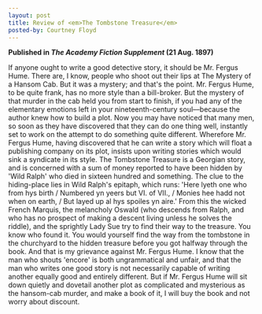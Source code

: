 ```yaml
---
layout: post
title: Review of <em>The Tombstone Treasure</em>
posted-by: Courtney Floyd
---
```


<strong> Published in *The Academy Fiction Supplement* (21 Aug. 1897)</strong>

If anyone ought to write a good detective story, it should be Mr. Fergus Hume. There are, I know, people who shoot out their
lips at The Mystery of a Hansom Cab. But it was a mystery; and that's the point. Mr. Fergus Hume, to be quite frank, 
has no more style than a bill-broker. But the mystery of that murder in the cab held you from start to finish, if you had 
any of the elementary emotions left in your nineteenth-century soul––because the author knew how to build a plot. 
Now you may have noticed that many men, so soon as they have discovered that they can do one thing well, instantly set to 
work on the attempt to do something quite different. Wherefore Mr. Fergus Hume, having discovered that he can write a story 
which will float a publishing company on its plot, insists upon writing stories which would sink a syndicate in its style. 
The Tombstone Treasure is a Georgian story, and is concerned with a sum of money reported to have been hidden by 'Wild Ralph' 
who died in sixteen hundred and something. The clue to the hiding-place lies in Wild Ralph's epitaph, which runs: 'Here lyeth 
one who from hys birth / Numbered yn yeers but VI. of VII., / Monies hee hadd not when on earth, / But layed up al hys spoiles 
yn aire.' From this the wicked French Marquis, the melancholy Oswald (who descends from Ralph, and who has no prospect of 
making a descent living unless he solves the riddle), and the sprightly Lady Sue try to find their way to the treasure. 
You know who found it. You would yourself find the way from the tombstone in the churchyard to the hidden treasure before 
you got halfway through the book. And that is my grievance against Mr. Fergus Hume. I know that the man who shouts 'encore' 
is both ungrammatical and unfair, and that the man who writes one good story is not necessarily capable of writing another 
equally good and entirely different. But if Mr. Fergus Hume will sit down quietly and dovetail another plot as complicated 
and mysterious as the hansom-cab murder, and make a book of it, I will buy the book and not worry about discount. 
